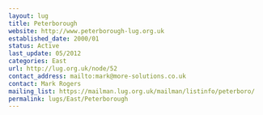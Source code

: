 ```yaml
---
layout: lug
title: Peterborough
website: http://www.peterborough-lug.org.uk
established_date: 2000/01
status: Active
last_update: 05/2012
categories: East
url: http://lug.org.uk/node/52
contact_address: mailto:mark@more-solutions.co.uk
contact: Mark Rogers
mailing_list: https://mailman.lug.org.uk/mailman/listinfo/peterboro/
permalink: lugs/East/Peterborough
---
```

